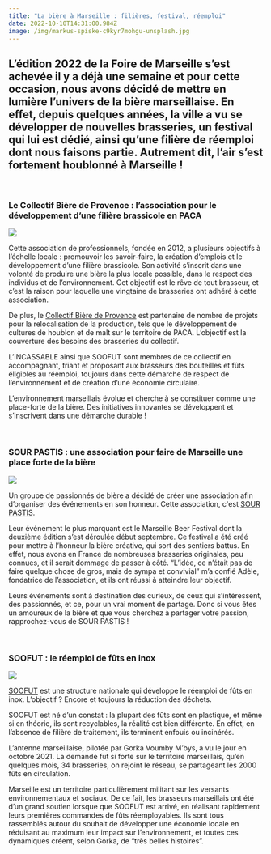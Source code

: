 ```yaml
---
title: "La bière à Marseille : filières, festival, réemploi"
date: 2022-10-10T14:31:00.984Z
image: /img/markus-spiske-c9kyr7mohgu-unsplash.jpg
---
```

## **L’édition 2022 de la Foire de Marseille s’est achevée il y a déjà une semaine** et pour cette occasion, nous avons décidé de mettre en lumière l’univers de la bière marseillaise. En effet, depuis quelques années, la ville a vu se développer de nouvelles brasseries, un festival qui lui est dédié, ainsi qu’une filière de réemploi dont nous faisons partie. Autrement dit, l’air s’est fortement houblonné à Marseille ! 
<br/>

### **Le Collectif Bière de Provence : l’association pour le développement d’une filière brassicole en PACA**

![](/img/1.png)

Cette association de professionnels, fondée en 2012, a plusieurs objectifs à l’échelle locale : promouvoir les savoir-faire, la création d’emplois et le développement d’une filière brassicole. Son activité s’inscrit dans une volonté de produire une bière la plus locale possible, dans le respect des individus et de l’environnement. Cet objectif est le rêve de tout brasseur, et c’est la raison pour laquelle une vingtaine de brasseries ont adhéré à cette association.

De plus, le [Collectif Bière de Provence](https://labieredeprovence.fr/association) est partenaire de nombre de projets pour la relocalisation de la production, tels que le développement de cultures de houblon et de malt sur le territoire de PACA. L’objectif est la couverture des besoins des brasseries du collectif.

L’INCASSABLE ainsi que SOOFUT sont membres de ce collectif en accompagnant, triant et proposant aux brasseurs des bouteilles et fûts éligibles au réemploi, toujours dans cette démarche de respect de l’environnement et de création d’une économie circulaire.

L’environnement marseillais évolue et cherche à se constituer comme une place-forte de la bière. Des initiatives innovantes se développent et s’inscrivent dans une démarche durable !

<br/>

### **SOUR PASTIS : une association pour faire de Marseille une place forte de la bière**

![](/img/3.png)

Un groupe de passionnés de bière a décidé de créer une association afin d’organiser des événements en son honneur. Cette association, c'est [SOUR PASTIS](https://www.facebook.com/sourpastis/).

Leur événement le plus marquant est le Marseille Beer Festival dont la deuxième édition s’est déroulée début septembre. Ce festival a été créé pour mettre à l’honneur la bière créative, qui sort des sentiers battus. En effet, nous avons en France de nombreuses brasseries originales, peu connues, et il serait dommage de passer à côté. “L’idée, ce n’était pas de faire quelque chose de gros, mais de sympa et convivial” m’a confié Adèle, fondatrice de l’association, et ils ont réussi à atteindre leur objectif.

Leurs événements sont à destination des curieux, de ceux qui s’intéressent, des passionnés, et ce, pour un vrai moment de partage. Donc si vous êtes un amoureux de la bière et que vous cherchez à partager votre passion, rapprochez-vous de SOUR PASTIS !

<br/>

### **SOOFUT : le réemploi de fûts en inox**

![](/img/sans-titre-3-.png)

[SOOFUT](https://soofut.com/) est une structure nationale qui développe le réemploi de fûts en inox. L’objectif ? Encore et toujours la réduction des déchets. 

SOOFUT est né d’un constat : la plupart des fûts sont en plastique, et même si en théorie, ils sont recyclables, la réalité est bien différente. En effet, en l’absence de filière de traitement, ils terminent enfouis ou incinérés. 

L’antenne marseillaise, pilotée par Gorka Voumby M’bys, a vu le jour en octobre 2021. La demande fut si forte sur le territoire marseillais, qu’en quelques mois, 34 brasseries, on rejoint le réseau, se partageant les 2000 fûts en circulation.

Marseille est un territoire particulièrement militant sur les versants environnementaux et sociaux. De ce fait, les brasseurs marseillais ont été d’un grand soutien lorsque que SOOFUT est arrivé, en réalisant rapidement leurs premières commandes de fûts réemployables. Ils sont tous rassemblés autour du souhait de développer une économie locale en réduisant au maximum leur impact sur l’environnement, et toutes ces dynamiques créent, selon Gorka, de “très belles histoires”.